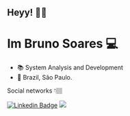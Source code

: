 ## Heyy! 👋🏽

# Im Bruno Soares 💻






- 📚 System Analysis and Development
- 📍 Brazil, São Paulo.

Social networks 👇🏽



[![Linkedin Badge](https://img.shields.io/badge/-Bruno%20Soares-6633cc?style=flat-square&logo=Linkedin&logoColor=white&link=https://www.linkedin.com/in/brunoss18/)](https://www.linkedin.com/in/brunoss18/) 
  <a href="https://www.instagram.com/brunxsb/" target="_blank"><img src="https://img.shields.io/badge/-Instagram-%23E4405F?style=flat-square&logo=instagram&logoColor=white" target="_blank"></a> 
  
  

 
